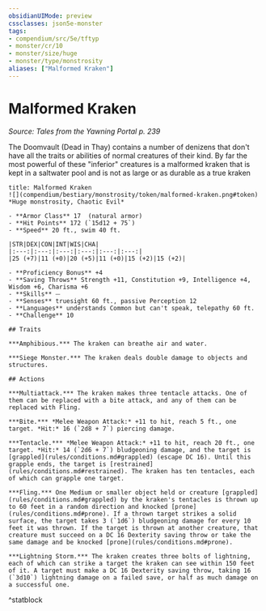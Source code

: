 ```yaml
---
obsidianUIMode: preview
cssclasses: json5e-monster
tags:
- compendium/src/5e/tftyp
- monster/cr/10
- monster/size/huge
- monster/type/monstrosity
aliases: ["Malformed Kraken"]
---
```

# Malformed Kraken
*Source: Tales from the Yawning Portal p. 239*  

The Doomvault (Dead in Thay) contains a number of denizens that don't have all the traits or abilities of normal creatures of their kind. By far the most powerful of these "inferior" creatures is a malformed kraken that is kept in a saltwater pool and is not as large or as durable as a true kraken

```ad-statblock
title: Malformed Kraken
![](compendium/bestiary/monstrosity/token/malformed-kraken.png#token)
*Huge monstrosity, Chaotic Evil*

- **Armor Class** 17  (natural armor)
- **Hit Points** 172 (`15d12 + 75`)
- **Speed** 20 ft., swim 40 ft.

|STR|DEX|CON|INT|WIS|CHA|
|:---:|:---:|:---:|:---:|:---:|:---:|
|25 (+7)|11 (+0)|20 (+5)|11 (+0)|15 (+2)|15 (+2)|

- **Proficiency Bonus** +4
- **Saving Throws** Strength +11, Constitution +9, Intelligence +4, Wisdom +6, Charisma +6
- **Skills** ⏤
- **Senses** truesight 60 ft., passive Perception 12
- **Languages** understands Common but can't speak, telepathy 60 ft.
- **Challenge** 10

## Traits

***Amphibious.*** The kraken can breathe air and water.

***Siege Monster.*** The kraken deals double damage to objects and structures.

## Actions

***Multiattack.*** The kraken makes three tentacle attacks. One of them can be replaced with a bite attack, and any of them can be replaced with Fling.

***Bite.*** *Melee Weapon Attack:* +11 to hit, reach 5 ft., one target. *Hit:* 16 (`2d8 + 7`) piercing damage.

***Tentacle.*** *Melee Weapon Attack:* +11 to hit, reach 20 ft., one target. *Hit:* 14 (`2d6 + 7`) bludgeoning damage, and the target is [grappled](rules/conditions.md#grappled) (escape DC 16). Until this grapple ends, the target is [restrained](rules/conditions.md#restrained). The kraken has ten tentacles, each of which can grapple one target.

***Fling.*** One Medium or smaller object held or creature [grappled](rules/conditions.md#grappled) by the kraken's tentacles is thrown up to 60 feet in a random direction and knocked [prone](rules/conditions.md#prone). If a thrown target strikes a solid surface, the target takes 3 (`1d6`) bludgeoning damage for every 10 feet it was thrown. If the target is thrown at another creature, that creature must succeed on a DC 16 Dexterity saving throw or take the same damage and be knocked [prone](rules/conditions.md#prone).

***Lightning Storm.*** The kraken creates three bolts of lightning, each of which can strike a target the kraken can see within 150 feet of it. A target must make a DC 16 Dexterity saving throw, taking 16 (`3d10`) lightning damage on a failed save, or half as much damage on a successful one.
```
^statblock